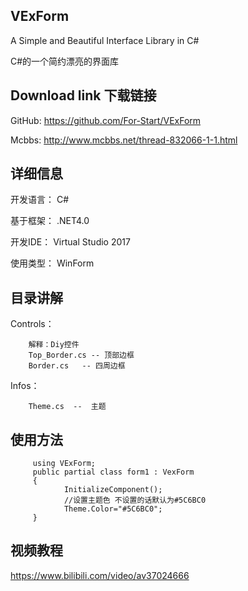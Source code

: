 VExForm
------------------------


A Simple and Beautiful Interface Library in C#

C#的一个简约漂亮的界面库



Download link 下载链接
------------------------

GitHub: https://github.com/For-Start/VExForm

Mcbbs: http://www.mcbbs.net/thread-832066-1-1.html

详细信息 
------------------------

开发语言： C# 

基于框架： .NET4.0

开发IDE：  Virtual Studio 2017

使用类型： WinForm




目录讲解
------------------------

Controls： 

        解释：Diy控件
        Top_Border.cs -- 顶部边框 
        Border.cs   -- 四周边框
        
Infos：

        Theme.cs  --  主题



使用方法
------------------------
         using VExForm;
         public partial class form1 : VexForm
         {
                InitializeComponent();
                //设置主题色 不设置的话默认为#5C6BC0
                Theme.Color="#5C6BC0";
         }

视频教程
------------------------
https://www.bilibili.com/video/av37024666
